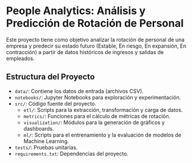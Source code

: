 # People Analytics: Análisis y Predicción de Rotación de Personal

Este proyecto tiene como objetivo analizar la rotación de personal de una empresa y predecir su estado futuro (Estable, En riesgo, En expansión, En contracción) a partir de datos históricos de ingresos y salidas de empleados.

## Estructura del Proyecto

- `data/`: Contiene los datos de entrada (archivos CSV).
- `notebooks/`: Jupyter Notebooks para exploración y experimentación.
- `src/`: Código fuente del proyecto.
  - `etl/`: Scripts para la extracción, transformación y carga de datos.
  - `metrics/`: Funciones para el cálculo de métricas de rotación.
  - `visualization/`: Módulos para la generación de gráficos y dashboards.
  - `ml/`: Scripts para el entrenamiento y la evaluación de modelos de Machine Learning.
- `tests/`: Pruebas unitarias.
- `requirements.txt`: Dependencias del proyecto.
